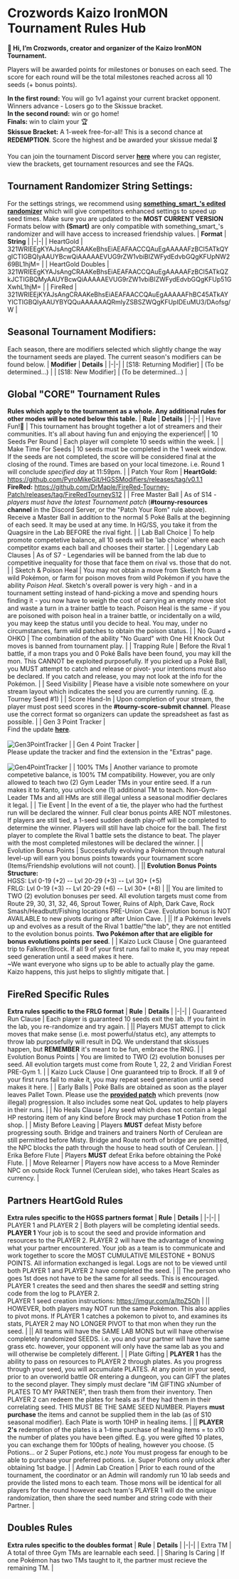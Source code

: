 # Crozwords Kaizo IronMON Tournament Rules Hub
**👋 Hi, I’m Crozwords, creator and organizer of the Kaizo IronMON Tournament.**

Players will be awarded points for milestones or bonuses on each seed. The score for each round will be the total milestones reached across all 10 seeds (+ bonus points).

**In the first round:** You will go 1v1 against your current bracket opponent. Winners advance - Losers go to the Skissue bracket. <br>
**In the second round:** win or go home! <br>
**Finals:** win to claim your 🏆 <br>
**Skissue Bracket:** A 1-week free-for-all! This is a second chance at **REDEMPTION**. Score the highest and be awarded your skissue medal 🎖️ <br>

You can join the tournament Discord server [**here**](https://discord.gg/nxjb4HNhce) where you can register, view the brackets, get tournament resources and see the FAQs.

## Tournament Randomizer String Settings:
For the settings strings, we recommend using [**something_smart_'s edited randomizer**](https://github.com/something-smart/ironmon-randomizer) which will give competitors enhanced settings to speed up seed times. Make sure you are updated to the **MOST CURRENT VERSION** Formats below with **(Smart)** are only compatible with something_smart_'s randomizer and will have access to increased friendship values. 
| **Format** | **String** |
|-|-|
| HeartGold  | 321WRIEEgKYAJsAngCRAAKeBhsEiAEAFAACCQAuEgAAAAAFzBCI5ATkQYgICTIGBQIyAAUYBcwQiAAAAAEVUG9rZW1vbiBIZWFydEdvbGQgKFUpNW269BL1hjM= |
| HeartGold Doubles  | 321WRIEEgKYAJsAngCRAAKeBhsEiAEAFAACCQAuEgAAAAAFzBCI5ATkQZkJCTIGBQMyAAUYBcwQiAAAAAEVUG9rZW1vbiBIZWFydEdvbGQgKFUp51GXwhL1hjM= |
| FireRed  | 321WRIEEjKYAJsAngCRAAKeBhsEiAEAFAACCQAuEgAAAAAFhBC45ATkAYYICTIGBQIyAAUYBYQQuAAAAAAQRmlyZSBSZWQgKFUpIDEuMU3/DAofsg/W |

## Seasonal Tournament Modifiers:
Each season, there are modifiers selected which slightly change the way the tournament seeds are played. The current season's modifiers can be found below.
| **Modifier** | **Details** |
|-|-|
| [S18: Returning Modifier] | (To be determined...) |
| [S18: New Modifier] | (To be determined...) |

## Global "CORE" Tournament Rules
**Rules which apply to the tournament as a whole. Any additional rules for other modes will be noted below this table.**
| **Rule** | **Details** |
|-|-|
| Have Fun!🙂 | This tournament has brought together a lot of streamers and their communities. It's all about having fun and enjoying the experience!|
| 10 Seeds Per Round | 	Each player will complete 10 seeds within the week. |
| Make Time For Seeds | 10 seeds must be completed in the 1 week window. If the seeds are not completed, the score will be considered final at the closing of the round. Times are based on your local timezone. i.e. Round 1 will conclude *specified day* at 11:59pm. |
| Patch Your Rom | **HeartGold:** https://github.com/PyroMikeGit/HGSSModifiers/releases/tag/v0.1.1 <br> **FireRed:** https://github.com/DrMaple/FireRed-Tourney-Patch/releases/tag/FireRedTourneyS12 |
| Free Master Ball | As of S14 - *players must have the latest Tournament patch* (**#tourny-resources channel** in the Discord Server, or the "Patch Your Rom" rule above). Receive a Master Ball in addition to the normal 5 Poké Balls at the beginning of each seed. It may be used at any time. In HG/SS, you take it from the Quagsire in the Lab BEFORE the rival fight. |
| Lab Ball Choice | To help promote competetive balance, all 10 seeds will be 'lab choice' where each competitor exams each ball and chooses their starter. |
| Legendary Lab Clauses | As of S7 - Legendaries will be banned from the lab due to competitive inequality for those that face them on rival vs. those that do not. |
| Sketch & Poison Heal | You may not obtain a move from Sketch from a wild Pokémon, or farm for poison moves from wild Pokémon if you have the ability *Poison Heal*. Sketch's overall power is very high - and in a tournament setting instead of hand-picking a move and spending hours finding it - you now have to weigh the cost of carrying an empty move slot and waste a turn in a trainer battle to teach. Poison Heal is the same - if you are poisoned with poison heal in a trainer battle, or incidentally on a wild, you may keep the status until you decide to heal. You may, under no circumstances, farm wild patches to obtain the poison status. |
| No Guard + OHKO | The combination of the ability "No Guard" with One Hit Knock Out moves is banned from tournament play. |
| Trapping Rule | Before the Rival 1 battle, if a mon traps you and 0 Poké Balls have been found, you may kill the mon. This CANNOT be exploited purposefully. If you picked up a Poké Ball, you MUST attempt to catch and release or pivot- your intentions must also be declared. If you catch and release, you may not look at the info for the Pokémon. |
| Seed Visibility | Please have a visible note somewhere on your stream layout which indicates the seed you are currently running. (E.g. Tourney Seed #1) |
| Score Hand-In | Upon completion of your stream, the player must post seed scores in the **#tourny-score-submit channel**. Please use the correct format so organizers can update the spreadsheet as fast as possible. |
| Gen 3 Point Tracker | <br> Find the update [**here**](https://github.com/UTDZac/CrozwordsTourney-IronmonExtension/releases/latest). <br> <br> ![Gen3PointTracker](https://github.com/Crozwords/Crozwords/blob/main/Gen3PointTracker.png) |
| Gen 4 Point Tracker | <br> Please update the tracker and find the extension in the "Extras" page. <br> <br> ![Gen4PointTracker](https://github.com/Crozwords/Crozwords/blob/main/Gen4PointTracker.jpg) |
| 100% TMs  | Another variance to promote competetive balance, is 100% TM compatibility. However, you are only allowed to teach two (2) Gym Leader TMs in your entire seed. If a run makes it to Kanto, you unlock one (1) additional TM to teach. Non-Gym-Leader TMs and all HMs are still illegal unless a seasonal modifier declares it legal. |
| Tie Event | In the event of a tie, the player who had the furthest run will be declared the winner. Full clear bonus points ARE NOT milestones. If players are still tied, a 1-seed sudden death play-off will be completed to determine the winner. Players will still have lab choice for the ball. The first player to complete the Rival 1 battle sets the distance to beat. The player with the most completed milestones will be declared the winner. |
| Evolution Bonus Points | Successfully evolving a Pokémon through natural level-up will earn you bonus points towards your tournament score (Items/Friendship evolutions will not count). |
|| **Evolution Bonus Points Structure:** <br> HGSS: Lvl 0-19 (+2) -- Lvl 20-29 (+3) -- Lvl 30+ (+5) <br> FRLG: Lvl 0-19 (+3) -- Lvl 20-29 (+6) -- Lvl 30+ (+8) |
|| You are limited to TWO (2) evolution bonuses per seed. All evolution targets must come from Route 29, 30, 31, 32, 46, Sprout Tower, Ruins of Alph, Dark Cave, Rock Smash/Headbutt/Fishing locations PRE-Union Cave. Evolution bonus is NOT AVAILABLE to new pivots during or after Union Cave. |
|| If a Pokémon levels up and evolves as a result of the Rival 1 battle/"the lab", they are not entitled to the evolution bonus points. **Two Pokémon after that are eligible for bonus evolutions points per seed**. |
| Kaizo Luck Clause | One guaranteed trip to Falkner/Brock. If all 9 of your first runs fail to make it, you may repeat seed generation until a seed makes it here. <br> ~We want everyone who signs up to be able to actually play the game. Kaizo happens, this just helps to slightly mitigate that. |

## FireRed Specific Rules
**Extra rules specific to the FRLG format**
| **Rule** | **Details** |
|-|-|
| Guaranteed Run Clause | Each player is guaranteed 10 seeds exit the lab. If you faint in the lab, you re-randomize and try again. |
|| Players MUST attempt to click moves that make sense (i.e. most powerful/status etc), any attempts to throw lab purposefully will result in DQ. We understand that skissues happen, but **REMEMBER** it's meant to be fun, embrace the RNG. |
| Evolution Bonus Points | You are limited to TWO (2) evolution bonuses per seed. All evolution targets must come from Route 1, 22, 2 and Viridian Forest PRE-Gym 1. |
| Kaizo Luck Clause | One guaranteed trip to Brock. If all 9 of your first runs fail to make it, you may repeat seed generation until a seed makes it here. |
| Early Balls | Poké Balls are obtained as soon as the player leaves Pallet Town. Please use the [**provided patch**](https://github.com/DrMaple/FireRed-Tourney-Patch/releases/tag/FireRedTourneyS12) which prevents (now illegal) progression. It also includes some neat QoL updates to help players in their runs. |
| No Heals Clause | Any seed which does not contain a legal HP restoring item of any kind before Brock may purchase **1** Potion from the shop. |
| Misty Before Leaving | Players **MUST** defeat Misty before progressing south. Bridge and trainers and trainers North of Cerulean are still permitted before Misty. Bridge and Route north of bridge are permitted, the NPC blocks the path through the house to head south of Cerulean. |
| Erika Before Flute | Players **MUST** defeat Erika before obtaining the Poké Flute. |
| Move Relearner | Players now have access to a Move Reminder NPC on outside Rock Tunnel (Cerulean side), who takes Heart Scales as currency. |

## Partners HeartGold Rules
**Extra rules specific to the HGSS partners format**
| **Rule** | **Details** |
|-|-|
| PLAYER 1 and PLAYER 2 | Both players will be completing idential seeds. **PLAYER 1** Your job is to scout the seed and provide information and resources to the PLAYER 2. PLAYER 2 will have the advantage of knowing what your partner encountered. Your job as a team is to communicate and work together to score the MOST CUMULATIVE MILESTONE + BONUS POINTS. All information exchanged is legal. Logs are not to be viewed until both PLAYER 1 and PLAYER 2 have completed the seed. |
|| The person who goes 1st does not have to be the same for all seeds. This is encouraged. PLAYER 1 creates the seed and then shares the seed# and setting string code from the log to PLAYER 2. <br> PLAYER 1 seed creation instructions: https://imgur.com/a/ltpZ5Oh |
|| HOWEVER, both players may NOT run the same Pokémon. This also applies to pivot mons. If PLAYER 1 catches a pokemon to pivot to, and examines its stats, PLAYER 2 may NO LONGER PIVOT to that mon when they run the seed. |
|| All teams will have the SAME LAB MONS but will have otherwise completely randomized SEEDS. i.e. you and your partner will have the same grass etc. however, your opponent will only have the same lab as you and will otherwise be completely different. |
| Plate Gifting | **PLAYER 1** has the ability to pass on resources to PLAYER 2 through plates. As you progress through your seed, you will accumulate PLATES. At any point in your seed, prior to an overworld battle OR entering a dungeon, you can GIFT the plates to the second player. They simply must declare "IM GIFTING xNumber of PLATES TO MY PARTNER", then trash them from their inventory. Then PLAYER 2 can redeem the plates for heals as if they had them in their correlating seed. THIS MUST BE THE SAME SEED NUMBER. Players **must purchase** the items and cannot be supplied them in the lab (as of S10 seasonal modifier). Each Plate is worth 10HP in healing items. |
|| **PLAYER 2's** redemption of the plates is a 1-time purchase of healing items = to x10 the number of plates you have been gifted. E.g. you were gifted 10 plates, you can exchange them for 100pts of healing, however you choose. (5 Potions... or 2 Super Potions, etc.) *note* You must progess far enough to be able to purchase your preferred potions. i.e. Super Potions only unlock after obtaining 1st badge. |
| Admin Lab Creation | Prior to each round of the tournament, the coordinator or an Admin will randomly run 10 lab seeds and provide the listed mons to each team. Those mons will be identical for all players for the round however each team's PLAYER 1 will do the unique randomization, then share the seed number and string code with their Partner. |

## Doubles Rules
**Extra rules specific to the doubles format**
| **Rule** | **Details** |
|-|-|
| Extra TM | A total of three Gym TMs are learnable each seed. |
| Sharing Is Caring | If one Pokémon has two TMs taught to it, the partner must recieve the remaining TM. |
